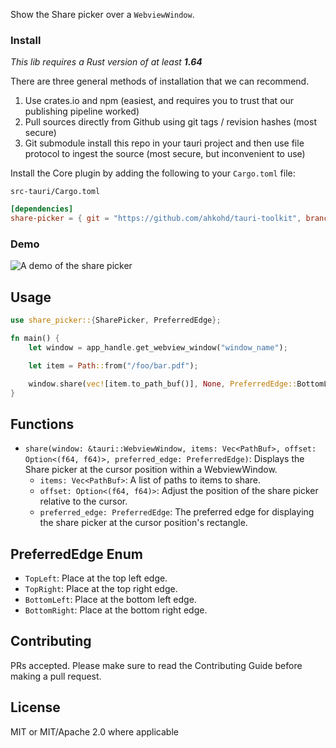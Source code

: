 Show the Share picker over a `WebviewWindow`.

### Install
_This lib requires a Rust version of at least **1.64**_

There are three general methods of installation that we can recommend.

1. Use crates.io and npm (easiest, and requires you to trust that our publishing pipeline worked)
2. Pull sources directly from Github using git tags / revision hashes (most secure)
3. Git submodule install this repo in your tauri project and then use file protocol to ingest the source (most secure, but inconvenient to use)

Install the Core plugin by adding the following to your `Cargo.toml` file:

`src-tauri/Cargo.toml`
```toml
[dependencies]
share-picker = { git = "https://github.com/ahkohd/tauri-toolkit", branch = "v2" }
```

### Demo
![A demo of the share picker](../../../assets/share-picker.gif)

## Usage
```rust
use share_picker::{SharePicker, PreferredEdge};

fn main() {
    let window = app_handle.get_webview_window("window_name");

    let item = Path::from("/foo/bar.pdf");

    window.share(vec![item.to_path_buf()], None, PreferredEdge::BottomLeft);
}
```

## Functions

- `share(window: &tauri::WebviewWindow, items: Vec<PathBuf>, offset: Option<(f64, f64)>, preferred_edge: PreferredEdge)`:
  Displays the Share picker at the cursor position within a WebviewWindow. 
  - `items: Vec<PathBuf>`: A list of paths to items to share.
  - `offset: Option<(f64, f64)>`: Adjust the position of the share picker relative to the cursor.
  - `preferred_edge: PreferredEdge`: The preferred edge for displaying the share picker at the cursor position's rectangle.


## PreferredEdge Enum
- `TopLeft`: Place at the top left edge.
- `TopRight`: Place at the top right edge.
- `BottomLeft`: Place at the bottom left edge.
- `BottomRight`: Place at the bottom right edge.

## Contributing

PRs accepted. Please make sure to read the Contributing Guide before making a pull request.

## License
MIT or MIT/Apache 2.0 where applicable
